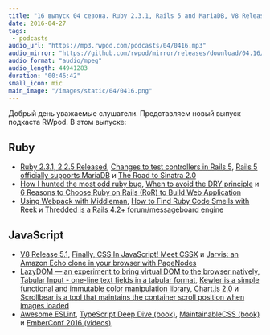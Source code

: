 ```yaml
---
title: "16 выпуск 04 сезона. Ruby 2.3.1, Rails 5 and MariaDB, V8 Release 5.1, CSSX, LazyDOM, Scrollbear, MaintainableCSS и прочее"
date: 2016-04-27
tags:
 - podcasts
audio_url: "https://mp3.rwpod.com/podcasts/04/0416.mp3"
audio_mirror: "https://github.com/rwpod/mirror/releases/download/04.16/0416.mp3"
audio_format: "audio/mpeg"
audio_length: 44941283
duration: "00:46:42"
small_icon: mic
main_image: "/images/static/04/0416.png"
---
```


Добрый день уважаемые слушатели. Представляем новый выпуск подкаста RWpod. В этом выпуске:

## Ruby

 - [Ruby 2.3.1, 2.2.5 Released](https://www.ruby-lang.org/en/news/2016/04/26/ruby-2-3-1-released/), [Changes to test controllers in Rails 5](http://blog.bigbinary.com/2016/04/19/changes-to-test-controllers-in-rails-5.html), [Rails 5 officially supports MariaDB](http://blog.bigbinary.com/2016/04/21/rails-5-official-supports-mariadb.html) и [The Road to Sinatra 2.0](http://zzak.io/log/2016-04-18-the-road-to-sinatra-2.0.html)
 - [How I hunted the most odd ruby bug](http://blog.arkency.com/2016/04/how-i-hunted-the-most-odd-ruby-bug/), [When to avoid the DRY principle](https://www.madetech.com/blog/when-to-avoid-the-dry-principle) и [6 Reasons to Choose Ruby on Rails (RoR) to Build Web Application](http://www.railscarma.com/blog/technical-articles/6-reasons-choose-ruby-rails-ror-build-web-application/)
 - [Using Webpack with Middleman](https://rossta.net/blog/using-webpack-with-middleman.html), [How to Find Ruby Code Smells with Reek](https://blog.codeship.com/how-to-find-ruby-code-smells-with-reek/) и [Thredded is a Rails 4.2+ forum/messageboard engine](https://thredded.org/)

## JavaScript

 - [V8 Release 5.1](http://v8project.blogspot.it/2016/04/v8-release-51.html), [Finally, CSS In JavaScript! Meet CSSX](https://www.smashingmagazine.com/2016/04/finally-css-javascript-meet-cssx/) и [Jarvis: an Amazon Echo clone in your browser with PageNodes](https://iceddev.com/blog/jarvis-an-amazon-echo-clone-in-your-browser/)
 - [LazyDOM — an experiment to bring virtual DOM to the browser natively](https://medium.com/@jayphelps/lazydom-an-experiment-to-bring-virtual-dom-to-the-browser-natively-6a2f47096aca), [Tabular Input - one-line text fields in a tabular format](http://ncrafts.github.io/tabular-input/), [Kewler is a simple functional and immutable color manipulation library](https://github.com/adriantoine/kewler), [Chart.js 2.0](http://www.chartjs.org/) и [Scrollbear is a tool that maintains the container scroll position when images loaded](http://changbenny.github.io/scrollbear/)
 - [Awesome ESLint](https://github.com/dustinspecker/awesome-eslint), [TypeScript Deep Dive (book)](https://www.gitbook.com/book/basarat/typescript/details), [MaintainableCSS (book)](http://maintainablecss.com/) и [EmberConf 2016 (videos)](http://confreaks.tv/events/emberconf2016)


<!--more-->
